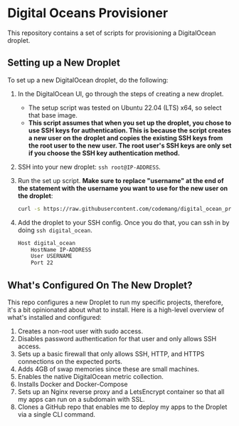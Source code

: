 Digital Oceans Provisioner
=

This repository contains a set of scripts for provisioning a DigitalOcean droplet.

## Setting up a New Droplet

To set up a new DigitalOcean droplet, do the following:

1. In the DigitalOcean UI, go through the steps of creating a new droplet.
    - The setup script was tested on Ubuntu 22.04 (LTS) x64, so select that base
      image.
    - **This script assumes that when you set up the droplet, you chose to use SSH
      keys for authentication. This is because the script creates a new user on
      the droplet and copies the existing SSH keys from the root user to the new
      user. The root user's SSH keys are only set if you choose the SSH key
      authentication method.**

1. SSH into your new droplet: `ssh root@IP-ADDRESS`.

1. Run the set up script. **Make sure to replace "username" at the end of the
  statement with the username you want to use for the new user on the droplet**:

    ```bash
    curl -s https://raw.githubusercontent.com/codemang/digital_ocean_provisioner/master/setup_new_droplet.sh | bash -s new_username
    ```

1. Add the droplet to your SSH config. Once you do that, you can ssh in by doing
   `ssh digital_ocean`.

    ```bash
    Host digital_ocean
        HostName IP-ADDRESS
        User USERNAME
        Port 22
    ```

## What's Configured On The New Droplet?

This repo configures a new Droplet to run my specific projects, therefore, it's a bit opinionated about what to install. Here is a high-level overview of what's installed and configured:

1. Creates a non-root user with sudo access.
1. Disables password authentication for that user and only allows SSH access.
1. Sets up a basic firewall that only allows SSH, HTTP, and HTTPS connections on the expected ports.
1. Adds 4GB of swap memories since these are small machines.
1. Enables the native DigitalOcean metric collection.
1. Installs Docker and Docker-Compose
1. Sets up an Nginx reverse proxy and a LetsEncrypt container so that all my apps can run on a subdomain with SSL.
1. Clones a GitHub repo that enables me to deploy my apps to the Droplet via a single CLI command.

